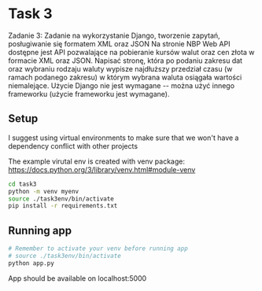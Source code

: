 # Task 3

Zadanie 3: Zadanie na wykorzystanie Django, tworzenie zapytań, posługiwanie się formatem XML oraz JSON
Na stronie NBP Web API dostępne jest API pozwalające na pobieranie kursów walut oraz cen złota w formacie XML oraz JSON.
Napisać stronę, która po podaniu zakresu dat oraz wybraniu rodzaju waluty wypisze najdłuższy przedział czasu (w ramach podanego zakresu) w którym wybrana waluta osiągała wartości niemalejące.
Użycie Django nie jest wymagane -- można użyć innego frameworku (użycie frameworku jest wymagane).

## Setup

I suggest using virtual environments to make sure that we won't have a dependency conflict with other projects

The example virutal env is created with venv package:
https://docs.python.org/3/library/venv.html#module-venv

```bash
cd task3
python -m venv myenv
source ./task3env/bin/activate
pip install -r requirements.txt
```

## Running app

```bash
# Remember to activate your venv before running app
# source ./task3env/bin/activate
python app.py
```

App should be available on localhost:5000
